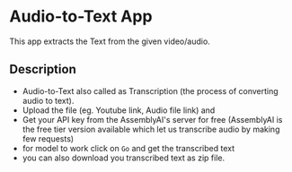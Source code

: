 # Audio-to-Text App
This app extracts the Text from the given video/audio.

## Description
- Audio-to-Text also called as Transcription (the process of converting audio to text). 
- Upload the file (eg. Youtube link, Audio file link) and 
- Get your API key from the AssemblyAI's server for free (AssemblyAI is the free tier version available which let us transcribe audio by making few requests)
- for model to work click on `Go` and get the transcribed text
- you can also download you transcribed text as zip file.